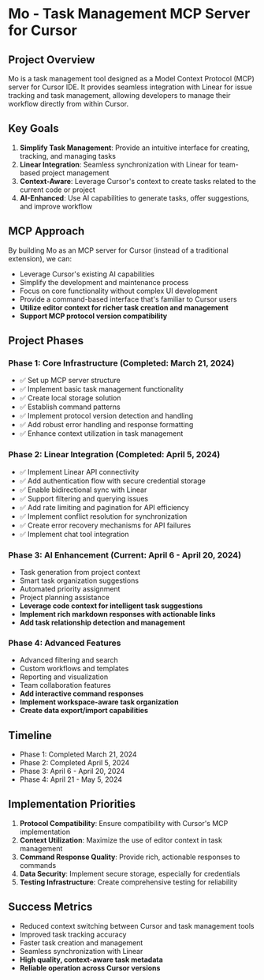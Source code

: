 # Mo - Task Management MCP Server for Cursor

## Project Overview

Mo is a task management tool designed as a Model Context Protocol (MCP) server for Cursor IDE. It provides seamless integration with Linear for issue tracking and task management, allowing developers to manage their workflow directly from within Cursor.

## Key Goals

1. **Simplify Task Management**: Provide an intuitive interface for creating, tracking, and managing tasks
2. **Linear Integration**: Seamless synchronization with Linear for team-based project management
3. **Context-Aware**: Leverage Cursor's context to create tasks related to the current code or project
4. **AI-Enhanced**: Use AI capabilities to generate tasks, offer suggestions, and improve workflow

## MCP Approach

By building Mo as an MCP server for Cursor (instead of a traditional extension), we can:

- Leverage Cursor's existing AI capabilities
- Simplify the development and maintenance process
- Focus on core functionality without complex UI development
- Provide a command-based interface that's familiar to Cursor users
- **Utilize editor context for richer task creation and management**
- **Support MCP protocol version compatibility**

## Project Phases

### Phase 1: Core Infrastructure (Completed: March 21, 2024)

- ✅ Set up MCP server structure
- ✅ Implement basic task management functionality
- ✅ Create local storage solution
- ✅ Establish command patterns
- ✅ Implement protocol version detection and handling
- ✅ Add robust error handling and response formatting
- ✅ Enhance context utilization in task management

### Phase 2: Linear Integration (Completed: April 5, 2024)

- ✅ Implement Linear API connectivity
- ✅ Add authentication flow with secure credential storage
- ✅ Enable bidirectional sync with Linear
- ✅ Support filtering and querying issues
- ✅ Add rate limiting and pagination for API efficiency
- ✅ Implement conflict resolution for synchronization
- ✅ Create error recovery mechanisms for API failures
- ✅ Implement chat tool integration

### Phase 3: AI Enhancement (Current: April 6 - April 20, 2024)

- Task generation from project context
- Smart task organization suggestions
- Automated priority assignment
- Project planning assistance
- **Leverage code context for intelligent task suggestions**
- **Implement rich markdown responses with actionable links**
- **Add task relationship detection and management**

### Phase 4: Advanced Features

- Advanced filtering and search
- Custom workflows and templates
- Reporting and visualization
- Team collaboration features
- **Add interactive command responses**
- **Implement workspace-aware task organization**
- **Create data export/import capabilities**

## Timeline

- Phase 1: Completed March 21, 2024
- Phase 2: Completed April 5, 2024
- Phase 3: April 6 - April 20, 2024
- Phase 4: April 21 - May 5, 2024

## Implementation Priorities

1. **Protocol Compatibility**: Ensure compatibility with Cursor's MCP implementation
2. **Context Utilization**: Maximize the use of editor context in task management
3. **Command Response Quality**: Provide rich, actionable responses to commands
4. **Data Security**: Implement secure storage, especially for credentials
5. **Testing Infrastructure**: Create comprehensive testing for reliability

## Success Metrics

- Reduced context switching between Cursor and task management tools
- Improved task tracking accuracy
- Faster task creation and management
- Seamless synchronization with Linear
- **High quality, context-aware task metadata**
- **Reliable operation across Cursor versions**
